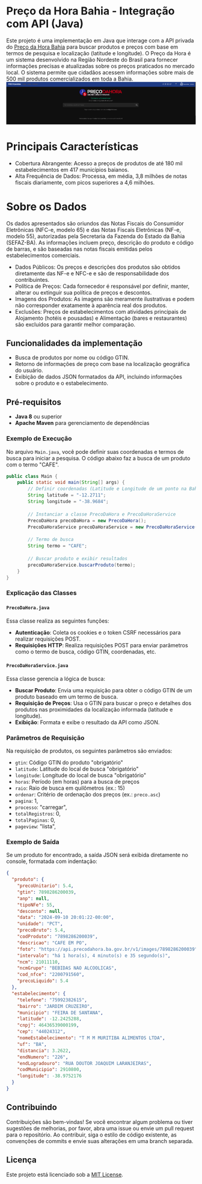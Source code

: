 # Preço da Hora Bahia - Integração com API (Java)

Este projeto é uma implementação em Java que interage com a API privada do [Preço da Hora Bahia](https://precodahora.ba.gov.br/) para buscar produtos e preços com base em termos de pesquisa e localização (latitude e longitude). O Preço da Hora é um sistema desenvolvido na Região Nordeste do Brasil para fornecer informações precisas e atualizadas sobre os preços praticados no mercado local. O sistema permite que cidadãos acessem informações sobre mais de 500 mil produtos comercializados em toda a Bahia.
![alt text](<imagem.png>)

# Principais Características
- Cobertura Abrangente: Acesso a preços de produtos de até 180 mil estabelecimentos em 417 municípios baianos.
- Alta Frequência de Dados: Processa, em média, 3,8 milhões de notas fiscais diariamente, com picos superiores a 4,6 milhões.


# Sobre os Dados
Os dados apresentados são oriundos das Notas Fiscais do Consumidor Eletrônicas (NFC-e, modelo 65) e das Notas Fiscais Eletrônicas (NF-e, modelo 55), autorizadas pela Secretaria da Fazenda do Estado da Bahia (SEFAZ-BA). As informações incluem preço, descrição do produto e código de barras, e são baseadas nas notas fiscais emitidas pelos estabelecimentos comerciais.

- Dados Públicos: Os preços e descrições dos produtos são obtidos diretamente das NF-e e NFC-e e são de responsabilidade dos contribuintes.
- Política de Preços: Cada fornecedor é responsável por definir, manter, alterar ou extinguir sua política de preços e descontos.
- Imagens dos Produtos: As imagens são meramente ilustrativas e podem não corresponder exatamente à aparência real dos produtos.
- Exclusões: Preços de estabelecimentos com atividades principais de Alojamento (hotéis e pousadas) e Alimentação (bares e restaurantes) são excluídos para garantir melhor comparação.

## Funcionalidades da implementação

- Busca de produtos por nome ou código GTIN.
- Retorno de informações de preço com base na localização geográfica do usuário.
- Exibição de dados JSON formatados da API, incluindo informações sobre o produto e o estabelecimento.

## Pré-requisitos

- **Java 8** ou superior
- **Apache Maven** para gerenciamento de dependências


### Exemplo de Execução

No arquivo `Main.java`, você pode definir suas coordenadas e termos de busca para iniciar a pesquisa. O código abaixo faz a busca de um produto com o termo "CAFE".

```java
public class Main {
    public static void main(String[] args) {
        // Definir coordenadas (Latitude e Longitude de um ponto na Bahia)
        String latitude = "-12.2711";
        String longitude = "-38.9684";

        // Instanciar a classe PrecoDaHora e PrecoDaHoraService
        PrecoDaHora precoDaHora = new PrecoDaHora();
        PrecoDaHoraService precoDaHoraService = new PrecoDaHoraService(precoDaHora, latitude, longitude);

        // Termo de busca
        String termo = "CAFE";

        // Buscar produto e exibir resultados
        precoDaHoraService.buscarProduto(termo);
    }
}
```

### Explicação das Classes

#### `PrecoDaHora.java`
Essa classe realiza as seguintes funções:
- **Autenticação**: Coleta os cookies e o token CSRF necessários para realizar requisições POST.
- **Requisições HTTP**: Realiza requisições POST para enviar parâmetros como o termo de busca, código GTIN, coordenadas, etc.

#### `PrecoDaHoraService.java`
Essa classe gerencia a lógica de busca:
- **Buscar Produto**: Envia uma requisição para obter o código GTIN de um produto baseado em um termo de busca.
- **Requisição de Preços**: Usa o GTIN para buscar o preço e detalhes dos produtos nas proximidades da localização informada (latitude e longitude).
- **Exibição**: Formata e exibe o resultado da API como JSON.

### Parâmetros de Requisição

Na requisição de produtos, os seguintes parâmetros são enviados:

- `gtin`: Código GTIN do produto "obrigatório"
- `latitude`: Latitude do local de busca "obrigatório"
- `longitude`: Longitude do local de busca "obrigatório"
- `horas`: Período (em horas) para a busca de preços
- `raio`: Raio de busca em quilômetros (ex.: 15)
- `ordenar`: Critério de ordenação dos preços (ex.: `preco.asc`)
- `pagina`: 1,
- `processo`: "carregar",
- `totalRegistros`: 0,
- `totalPaginas`: 0,
-  `pageview`: "lista",

### Exemplo de Saída

Se um produto for encontrado, a saída JSON será exibida diretamente no console, formatada com indentação:

```json
{
  "produto": {
    "precoUnitario": 5.4,
    "gtin": 7898286200039,
    "anp": null,
    "tipoNFe": 55,
    "desconto": null,
    "data": "2024-09-10 20:01:22-00:00",
    "unidade": "PCT",
    "precoBruto": 5.4,
    "codProduto": "7898286200039",
    "descricao": "CAFE EM PO",
    "foto": "https://api.precodahora.ba.gov.br/v1/images/7898286200039",
    "intervalo": "há 1 hora(s), 4 minuto(s) e 35 segundo(s)",
    "ncm": 21011110,
    "ncmGrupo": "BEBIDAS NAO ALCOOLICAS",
    "cod_nfce": "2200791560",
    "precoLiquido": 5.4
  },
  "estabelecimento": {
    "telefone": "75992382615",
    "bairro": "JARDIM CRUZEIRO",
    "municipio": "FEIRA DE SANTANA",
    "latitude": -12.2425288,
    "cnpj": 46436539000199,
    "cep": "44024312",
    "nomeEstabelecimento": "T M M MURITIBA ALIMENTOS LTDA",
    "uf": "BA",
    "distancia": 3.2622,
    "endNumero": "226",
    "endLogradouro": "RUA DOUTOR JOAQUIM LARANJEIRAS",
    "codMunicipio": 2910800,
    "longitude": -38.9752176
  }
}
```

## Contribuindo

Contribuições são bem-vindas! Se você encontrar algum problema ou tiver sugestões de melhorias, por favor, abra uma issue ou envie um pull request para o repositório. Ao contribuir, siga o estilo de código existente, as convenções de commits e envie suas alterações em uma branch separada.

## Licença

Este projeto está licenciado sob a [MIT License](LICENSE).

